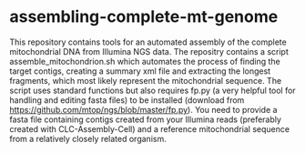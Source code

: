 # assembling-complete-mt-genome
This repository contains tools for an automated assembly of the complete mitochondrial DNA from Illumina NGS data.
The repositry contains a script assemble_mitochondrion.sh which automates the process of finding the target contigs, creating a summary xml file and extracting the longest fragments, which most likely represent the mitochondrial sequence. The script uses standard functions but also requires fp.py (a very helpful tool for handling and editing fasta files) to be installed (download from https://github.com/mtop/ngs/blob/master/fp.py).
You need to provide a fasta file containing contigs created from your Illumina reads (preferably created with CLC-Assembly-Cell) and a reference mitochondrial sequence from a relatively closely related organism.
